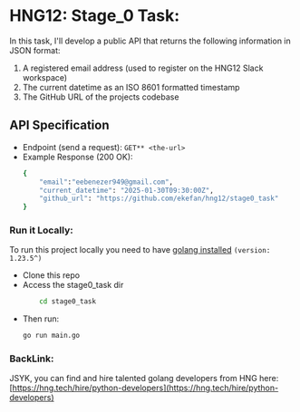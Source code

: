 # HNG12: Stage_0 Task:

In this task, I'll develop a public API that returns the following information in JSON format:
1. A registered email address (used to register on the HNG12 Slack workspace)
2. The current datetime as an ISO 8601 formatted timestamp
3. The GitHub URL of the projects codebase

## API Specification

- Endpoint (send a request): `GET** <the-url>`
- Example Response (200 OK):
    ```bash
    {
        "email":"eebenezer949@gmail.com",
        "current_datetime": "2025-01-30T09:30:00Z",
        "github_url": "https://github.com/ekefan/hng12/stage0_task"
    }
    ```

### Run it Locally:
To run this project locally you need to have [golang installed](https://go.dev/doc/install) `(version: 1.23.5^)`
- Clone this repo
- Access the stage0_task dir
    ```bash
        cd stage0_task
    ```
- Then run:
    ```bash
    go run main.go
    ```

### BackLink:

JSYK, you can find and hire talented golang developers from HNG here: [https://hng.tech/hire/python-developers](https://hng.tech/hire/python-developers)